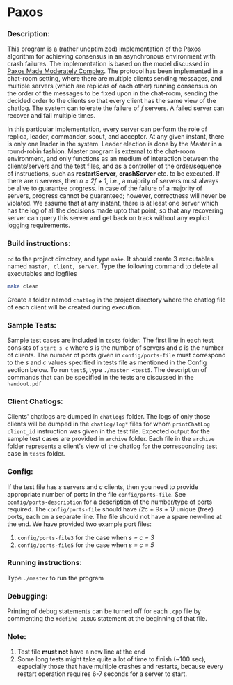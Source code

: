 Paxos
==============
### Description:
This program is a (rather unoptimized) implementation of the Paxos algorithm for achieving consensus in an asynchronous environment with crash failures. The implementation is based on the model discussed in [Paxos Made Moderately Complex](https://people.csail.mit.edu/matei/courses/2015/6.S897/readings/paxos-moderately-complex.pdf). The protocol has been implemented in a chat-room setting, where there are multiple clients sending messages, and multiple servers (which are replicas of each other) running consensus on the order of the messages to be fixed upon in the chat-room, sending the decided order to the clients so that every client has the same view of the chatlog. The system can tolerate the failure of *f* servers. A failed server can recover and fail multiple times.

In this particular implementation, every server can perform the role of replica, leader, commander, scout, and acceptor. At any given instant, there is only one leader in the system. Leader election is done by the Master in a round-robin fashion. Master program is external to the chat-room environment, and only functions as an medium of interaction between the clients/servers and the test files, and as a controller of the order/sequence of instructions, such as **restartServer**, **crashServer** etc. to be executed. If there are *n* servers, then *n = 2f + 1*, i.e., a majority of servers must always be alive to guarantee progress. In case of the failure of a majority of servers, progress cannot be guaranteed; however, correctness will never be violated. We assume that at any instant, there is at least one server which has the log of all the decisions made upto that point, so that any recovering server can query this server and get back on track without any explicit logging requirements.

### Build instructions:
```cd``` to the project directory, and type ```make```. It should create 3 executables named ``master, client, server``. Type the following command to delete all executables and logfiles
```sh
make clean
``` 
Create a folder named ``chatlog`` in the project directory where the chatlog file of each client will be created during execution. 

### Sample Tests:
Sample test cases are included in `tests` folder. The first line in each test consists of `start s c` where *s* is the number of servers and *c* is the number of clients. The number of ports given in `config/ports-file` must correspond to the *s* and *c* values specified in tests file as mentioned in the Config section below. To run `test5`, type `./master <test5`. The description of commands that can be specified in the tests are discussed in the `handout.pdf`

### Client Chatlogs:
Clients' chatlogs are dumped in `chatlogs` folder. The logs of only those clients will be dumped in the `chatlog/log*` files for whom `printChatLog client_id` instruction was given in the test file. Expected output for the sample test cases are provided in `archive` folder. Each file in the `archive` folder represents a client's view of the chatlog for the corresponding test case in `tests` folder.
### Config:
If the test file has *s* servers and *c* clients, then you need to provide appropriate number of ports in the file `config/ports-file`. See `config/ports-description` for a description of the number/type of ports required. The `config/ports-file` should have *(2*c + 9*s + 1)* unique (free) ports, each on a separate line. The file should not have a spare new-line at the end. We have provided two example port files:
1. `config/ports-file3` for the case when *s = c = 3*
2. `config/ports-file5` for the case when *s = c = 5*

### Running instructions:
Type `./master` to run the program

### Debugging:
Printing of debug statements can be turned off for each `.cpp` file by commenting the `#define DEBUG` statement at the beginning of that file.
### Note:
1. Test file **must not** have a new line at the end
2. Some long tests might take quite a lot of time to finish (~100 sec), especially those that have multiple crashes and restarts, because every restart operation requires 6-7 seconds for a server to start.
